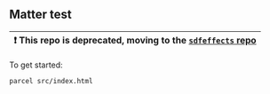 ## Matter test

| :exclamation:  This repo is deprecated, moving to the [`sdfeffects` repo](https://github.com/cwervo/sdeffects)   |
|-----------------------------------------|

<!-- Okay, so this is a test to go from `Claim "rect1" is a rectangle with x 300 y 400 width 50 height 60` to a Three.js shader using SDF rendering -->

To get started:

```
parcel src/index.html
```